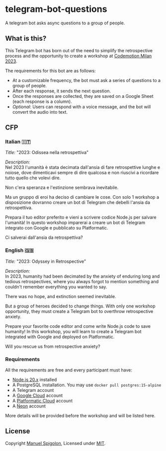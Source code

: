# telegram-bot-questions

A telegram bot asks async questions to a group of people.

## What is this?

This Telegram bot has born out of the need to simplify the retrospective process and the opportunity to create a workshop at [Codemotion Milan 2023](https://conferences.codemotion.com/milan2023-live/it/home/).

The requirements for this bot are as follows:

- At a customizable frequency, the bot must ask a series of questions to a group of people.
- After each response, it sends the next question.
- Once the responses are collected, they are saved on a Google Sheet (each response is a column).
- _Optional_: Users can respond with a voice message, and the bot will convert the audio into text.


## CFP

### Italian 🇮🇹

_Title:_ "2023: Odissea nella retrospettiva"  

_Description:_  
Nel 2023 l'umanità è stata decimata dall'ansia di fare retrospettive lunghe e noiose, dove dimenticavi
sempre di dire qualcosa e non riuscivi a ricordare tutto quello che volevi dire.

Non c'era speranza e l'estinzione sembrava inevitabile.

Ma un gruppo di eroi ha deciso di cambiare le cose.
Con solo 1 workshop a disposizione dovranno creare un bot di Telegram che debelli l'ansia da retrospettiva.

Prepara il tuo editor preferito e vieni a scrivere codice Node.js per salvare l'umanità!
In questo workshop imparerai a creare un bot di Telegram integrato con Google e pubblicato su Platformatic.

Ci salverai dall'ansia da retrospettiva?

### English 🇬🇧

_Title:_ "2023: Odyssey in Retrospective"

_Description:_  
In 2023, humanity had been decimated by the anxiety of enduring long and tedious retrospectives,
where you always forgot to mention something and couldn't remember everything you wanted to say.

There was no hope, and extinction seemed inevitable.

But a group of heroes decided to change things.
With only one workshop opportunity, they must create a Telegram bot to overthrow retrospective anxiety.

Prepare your favorite code editor and come write Node.js code to save humanity! In this workshop, you will learn to create a Telegram bot integrated with Google and deployed on Platformatic.

Will you rescue us from retrospective anxiety?

### Requirements

All the requirements are free and every participant must have:

- [Node.js 20.x](https://nodejs.org/it/download) installed
- A PostgreSQL installation. You may use `docker pull postgres:15-alpine`
- A Telegram account
- A [Google Cloud](https://cloud.google.com/) account
- A [Platformatic Cloud](https://platformatic.cloud/) account
- A [Neon](https://neon.tech/) account

More details will be provided before the workshop and will be listed here.


## License

Copyright [Manuel Spigolon](https://github.com/Eomm), Licensed under [MIT](./LICENSE).
